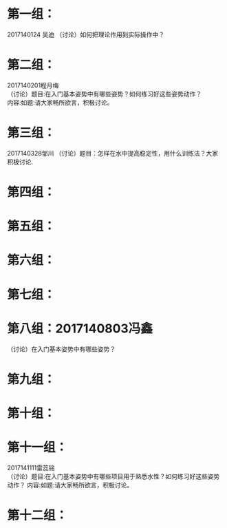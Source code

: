 # 第一组：  
2017140124 吴迪
（讨论）如何把理论作用到实际操作中？
# 第二组：
2017140201程月梅  
（讨论）题目:在入门基本姿势中有哪些姿势？如何练习好这些姿势动作？  
内容:如题:请大家畅所欲言，积极讨论。
# 第三组：
2017140328邹川
（讨论）题目：怎样在水中提高稳定性，用什么训练法？大家积极讨论.
# 第四组：
# 第五组：
# 第六组：
# 第七组：
# 第八组：2017140803冯鑫
（讨论）在入门基本姿势中有哪些姿势？
# 第九组：
# 第十组：
# 第十一组：
2017141111雷蕊铭  
（讨论）题目:在入门基本姿势中有哪些项目用于熟悉水性？如何练习好这些姿势动作？
内容:如题:请大家畅所欲言，积极讨论。
# 第十二组：
